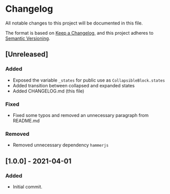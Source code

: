 # Changelog

All notable changes to this project will be documented in this file.

The format is based on [Keep a Changelog](https://keepachangelog.com/en/1.0.0/), and this project adheres to [Semantic Versioning](https://semver.org/spec/v2.0.0.html).

## [Unreleased]

### Added

- Exposed the variable `_states` for public use as `CollapsibleBlock.states`
- Added transition between collapsed and expanded states
- Added CHANGELOG.md (this file)

### Fixed

- Fixed some typos and removed an unnecessary paragraph from README.md

### Removed

- Removed unnecessary dependency `hammerjs`

## [1.0.0] - 2021-04-01

### Added

- Initial commit.
